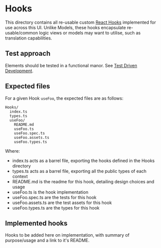 # Hooks

This directory contains all re-usable custom [React Hooks](https://reactjs.org/docs/hooks-intro.html#motivation) implemented for use across this UI. Unlike Models, these hooks encapsulate re-usable/common logic views or models may want to utilise, such as translation capabilities.

## Test approach

Elements should be tested in a functional manor. See [Test Driven Development](../../docs/Test.md#style-of-test).

## Expected files

For a given Hook `useFoo`, the expected files are as follows:

```
Hooks/
  index.ts
  types.ts
  useFoo/
    README.md
    useFoo.ts
    useFoo.spec.ts
    useFoo.assets.ts
    useFoo.types.ts
```

Where:

- index.ts acts as a barrel file, exporting the hooks defined in the Hooks directory
- types.ts acts as a barrel file, exporting all the public types of each context
- README.md is the readme for this hook, detailing design choices and usage
- useFoo.ts is the hook implementation
- useFoo.spec.ts are the tests for this hook
- useFoo.assets.ts are the test assets for this hook
- useFoo.types.ts are the types for this hook

## Implemented hooks

Hooks to be added here on implementation, with summary of purpose/usage and a link to it's README.
